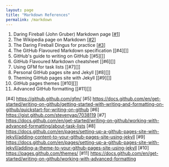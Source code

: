```yaml
---
layout: page
title: "Markdown References"
permalink: /markdown
---
```


1. Daring Fireball (John Gruber) Markdown page [[#1][]]
2. The Wikipedia page on Markdown [[#2][]]
3. The Daring Fireball Dingus for practice [[#3][]]
4. The GitHub Flavoured Markdown specification [[#4][]]
5. GitHub's guide to writing on GitHub [[#5][]]
6. GitHub Flavoured Markdown cheatsheet [[#6][]]
7. Using GFM for task lists [[#7][]]
8. Personal GitHub pages site and Jekyll [[#8][]]
9. Theming GitHub pages site with Jekyll [[#9][]]
10. GitHub pages themes [[#10][]]
11. Advanced GitHub formatting [[#11][]]


[#1]: https://daringfireball.net/projects/markdown/
[#2]: https://en.wikipedia.org/wiki/Markdown
[#3]: https://daringfireball.net/projects/markdown/dingus
[#4] https://github.github.com/gfm/
[#5] https://docs.github.com/en/get-started/writing-on-github/getting-started-with-writing-and-formatting-on-github/quickstart-for-writing-on-github
[#6] https://gist.github.com/stevenyap/7038119
[#7] https://docs.github.com/en/get-started/writing-on-github/working-with-advanced-formatting/about-task-lists
[#8] https://docs.github.com/en/pages/setting-up-a-github-pages-site-with-jekyll/adding-content-to-your-github-pages-site-using-jekyll
[#9] https://docs.github.com/en/pages/setting-up-a-github-pages-site-with-jekyll/adding-a-theme-to-your-github-pages-site-using-jekyll
[#10] https://pages.github.com/themes/
[#11] https://docs.github.com/en/get-started/writing-on-github/working-with-advanced-formatting
